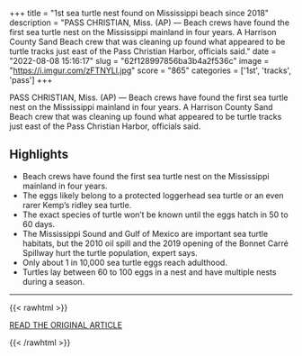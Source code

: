+++
title = "1st sea turtle nest found on Mississippi beach since 2018"
description = "PASS CHRISTIAN, Miss. (AP) — Beach crews have found the first sea turtle nest on the Mississippi mainland in four years. A Harrison County Sand Beach crew that was cleaning up found what appeared to be turtle tracks just east of the Pass Christian Harbor, officials said."
date = "2022-08-08 15:16:17"
slug = "62f128997856ba3b4a2f536c"
image = "https://i.imgur.com/zFTNYLl.jpg"
score = "865"
categories = ['1st', 'tracks', 'pass']
+++

PASS CHRISTIAN, Miss. (AP) — Beach crews have found the first sea turtle nest on the Mississippi mainland in four years. A Harrison County Sand Beach crew that was cleaning up found what appeared to be turtle tracks just east of the Pass Christian Harbor, officials said.

## Highlights

- Beach crews have found the first sea turtle nest on the Mississippi mainland in four years.
- The eggs likely belong to a protected loggerhead sea turtle or an even rarer Kemp’s ridley sea turtle.
- The exact species of turtle won’t be known until the eggs hatch in 50 to 60 days.
- The Mississippi Sound and Gulf of Mexico are important sea turtle habitats, but the 2010 oil spill and the 2019 opening of the Bonnet Carré Spillway hurt the turtle population, expert says.
- Only about 1 in 10,000 sea turtle eggs reach adulthood.
- Turtles lay between 60 to 100 eggs in a nest and have multiple nests during a season.

---

{{< rawhtml >}}
  <p class="article-category">
    <a target="_blank" href="https://apnews.com/article/science-mississippi-turtles-climate-and-environment-b0db1cab40576e83acd3eb795e1fb922">READ THE ORIGINAL ARTICLE</a>
  </p>
{{< /rawhtml >}}
